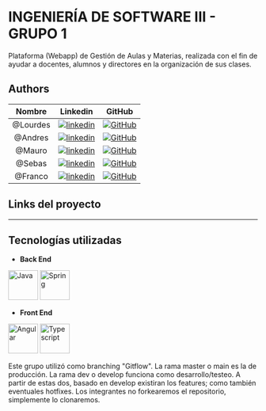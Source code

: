 # INGENIERÍA DE SOFTWARE III - GRUPO 1

Plataforma (Webapp) de Gestión de Aulas y Materias, realizada
con el fin de ayudar a docentes, alumnos y directores en la 
organización de sus clases.

## Authors

| Nombre | Linkedin | GitHub |
| :---:         |     :---:      |          :---: |
| @Lourdes |[![linkedin](https://img.shields.io/badge/linkedin-0A66C2?style=for-the-badge&logo=linkedin&logoColor=white)](https://www.linkedin.com/in/lourdes-florencia-toledo/)   |[![GitHub](https://img.shields.io/badge/github-%23121011.svg?&style=for-the-badge&logo=github&logoColor=white)](https://https://github.com/Lourdest812) |
| @Andres |[![linkedin](https://img.shields.io/badge/linkedin-0A66C2?style=for-the-badge&logo=linkedin&logoColor=white)](https://www.linkedin.com/in/andres-ezequiel-cupo-346b84180/)   |[![GitHub](https://img.shields.io/badge/github-%23121011.svg?&style=for-the-badge&logo=github&logoColor=white)](https://github.com/Suhiang98) |
| @Mauro |[![linkedin](https://img.shields.io/badge/linkedin-0A66C2?style=for-the-badge&logo=linkedin&logoColor=white)](https://www.linkedin.com/in/mauro-bazante/)   |[![GitHub](https://img.shields.io/badge/github-%23121011.svg?&style=for-the-badge&logo=github&logoColor=white)](https://github.com/maubazante) |
| @Sebas |[![linkedin](https://img.shields.io/badge/linkedin-0A66C2?style=for-the-badge&logo=linkedin&logoColor=white)](https://www.linkedin.com/)   |[![GitHub](https://img.shields.io/badge/github-%23121011.svg?&style=for-the-badge&logo=github&logoColor=white)](https://github.com/) |
| @Franco |[![linkedin](https://img.shields.io/badge/linkedin-0A66C2?style=for-the-badge&logo=linkedin&logoColor=white)](https://www.linkedin.com/in/franco-nordinelli/)   |[![GitHub](https://img.shields.io/badge/github-%23121011.svg?&style=for-the-badge&logo=github&logoColor=white)](https://github.com/FrancoNordinelli) |

## **Links del proyecto**

-------


## **Tecnologías utilizadas**

- **Back End**

<img src="https://user-images.githubusercontent.com/25181517/117201156-9a724800-adec-11eb-9a9d-3cd0f67da4bc.png" alt="Java" title="Java" height=60/> <img src="https://user-images.githubusercontent.com/25181517/117201470-f6d56780-adec-11eb-8f7c-e70e376cfd07.png" alt="Spring" title="Spring" height=60/> 

 - **Front End**
   
<img src="https://user-images.githubusercontent.com/25181517/183890595-779a7e64-3f43-4634-bad2-eceef4e80268.png" title="Angular"  height=60/> <img src="https://user-images.githubusercontent.com/25181517/183890598-19a0ac2d-e88a-4005-a8df-1ee36782fde1.png" title="Typescript"  height=60/> 

Este grupo utilizó como  branching "Gitflow". La rama master o main es la de producción. La rama dev o develop funciona como desarrollo/testeo.
A partir de estas dos, basado en develop existiran los features; como también eventuales hotfixes.
Los integrantes no forkearemos el repositorio, simplemente lo clonaremos.
